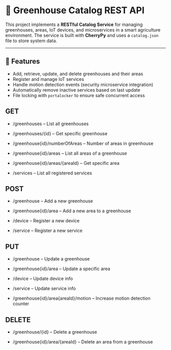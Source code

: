 # 🌿 Greenhouse Catalog REST API

This project implements a **RESTful Catalog Service** for managing greenhouses, areas, IoT devices, and microservices in a smart agriculture environment. The service is built with **CherryPy** and uses a `catalog.json` file to store system data.

---

## 🚀 Features

- Add, retrieve, update, and delete greenhouses and their areas
- Register and manage IoT services
- Handle motion detection events (security microservice integration)
- Automatically remove inactive services based on last update
- File locking with `portalocker` to ensure safe concurrent access


## GET
- /greenhouses – List all greenhouses

- /greenhouses/{id} – Get specific greenhouse

- /greenhouse{id}/numberOfAreas – Number of areas in greenhouse

- /greenhouse{id}/areas – List all areas of a greenhouse

- /greenhouse{id}/areas/{areaId} – Get specific area

- /services – List all registered services

## POST

- /greenhouse – Add a new greenhouse

- /greenhouse{id}/area – Add a new area to a greenhouse

- /device – Register a new device

- /service – Register a new service


## PUT

- /greenhouse – Update a greenhouse

- /greenhouse{id}/area – Update a specific area

- /device – Update device info

- /service – Update service info

- /greenhouse{id}/area{areaId}/motion – Increase motion detection counter


## DELETE

- /greenhouse/{id} – Delete a greenhouse

- /greenhouse{id}/area/{areaId} – Delete an area from a greenhouse
